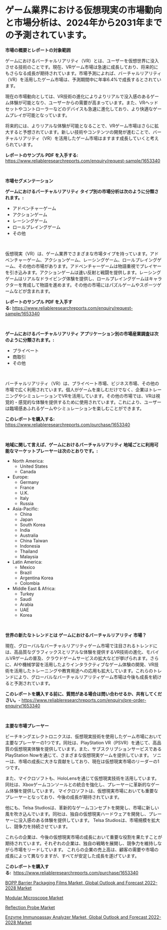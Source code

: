 <p><h1>ゲーム業界における仮想現実の市場動向と市場分析は、2024年から2031年までの予測されています。</h1></p><p><strong>市場の概要とレポートの対象範囲</strong></p>
<p><p>ゲームにおけるバーチャルリアリティ（VR）とは、ユーザーを仮想世界に没入させる技術のことです。現在、VRゲーム市場は急速に成長しており、将来的にもさらなる成長が期待されています。市場予測によれば、バーチャルリアリティ（VR）を活用したゲーム市場は、予測期間中に年率6.4%で成長するとされています。</p><p>現在の市場動向としては、VR技術の進化によりよりリアルで没入感のあるゲーム体験が可能となり、ユーザーからの需要が高まっています。また、VRヘッドセットやコントローラーなどのデバイスも急速に進化しており、より快適なゲームプレイが可能となっています。</p><p>将来的には、よりリアルな体験が可能となることで、VRゲーム市場はさらに拡大すると予想されています。新しい技術やコンテンツの開発が進むことで、バーチャルリアリティ（VR）を活用したゲーム市場はますます成長していくと考えられています。</p></p>
<p><strong>レポートのサンプル PDF を入手する:</strong> <a href="https://www.reliableresearchreports.com/enquiry/request-sample/1653340">https://www.reliableresearchreports.com/enquiry/request-sample/1653340</a></p>
<p>&nbsp;</p>
<p><strong>市場セグメンテーション</strong></p>
<p><strong>ゲームにおけるバーチャルリアリティ タイプ別の市場分析は次のように分類されます。:</strong></p>
<p><ul><li>アドベンチャーゲーム</li><li>アクションゲーム</li><li>レーシングゲーム</li><li>ロールプレイングゲーム</li><li>その他</li></ul></p>
<p>&nbsp;</p>
<p><p>仮想現実（VR）は、ゲーム業界でさまざまな市場タイプを持っています。アドベンチャーゲーム、アクションゲーム、レーシングゲーム、ロールプレイングゲーム、その他の市場があります。アドベンチャーゲームは物語重視でプレイヤーを引き込みます。アクションゲームは速い反射と戦闘を提供します。レーシングゲームはリアルなドライビング体験を提供し、ロールプレイングゲームはキャラクターを育成して物語を進めます。その他の市場にはパズルゲームやスポーツゲームなどが含まれます。</p></p>
<p><strong>レポートのサンプル PDF を入手する:</strong>&nbsp;<a href="https://www.reliableresearchreports.com/enquiry/request-sample/1653340">https://www.reliableresearchreports.com/enquiry/request-sample/1653340</a></p>
<p>&nbsp;</p>
<p><strong> ゲームにおけるバーチャルリアリティ アプリケーション別の市場産業調査は次のように分類されます。:</strong></p>
<p><ul><li>プライベート</li><li>商取引</li><li>その他</li></ul></p>
<p>&nbsp;</p>
<p><p>バーチャルリアリティ（VR）は、プライベート市場、ビジネス市場、その他の市場で広く利用されています。個人がゲームを楽しむだけでなく、企業はトレーニングやシミュレーションでVRを活用しています。その他の市場では、VRは視覚的・感覚的な体験を提供するために使用されています。これにより、ユーザーは臨場感あふれるゲームやシミュレーションを楽しむことができます。</p></p>
<p><strong>このレポートを購入する:</strong>&nbsp; <a href="https://www.reliableresearchreports.com/purchase/1653340">https://www.reliableresearchreports.com/purchase/1653340</a></p>
<p>&nbsp;</p>
<p><strong>地域に関して言えば、ゲームにおけるバーチャルリアリティ 地域ごとに利用可能なマーケットプレーヤーは次のとおりです。:</strong></p>
<p><ul>
    <li>
        North America:
        <ul>
            <li>United States</li>
            <li>Canada</li>
        </ul>
    </li>
    <li>
        Europe:
        <ul>
            <li>Germany</li>
            <li>France</li>
            <li>U.K.</li>
            <li>Italy</li>
            <li>Russia</li>
        </ul>
    </li>
    <li>
        Asia-Pacific:
        <ul>
            <li>China</li>
            <li>Japan</li>
            <li>South Korea</li>
            <li>India</li>
            <li>Australia</li>
            <li>China Taiwan</li>
            <li>Indonesia</li>
            <li>Thailand</li>
            <li>Malaysia</li>
        </ul>
    </li>
    <li>
        Latin America:
        <ul>
            <li>Mexico</li>
            <li>Brazil</li>
            <li>Argentina Korea</li>
            <li>Colombia</li>
        </ul>
    </li>
    <li>
        Middle East & Africa:
        <ul>
            <li>Turkey</li>
            <li>Saudi</li>
            <li>Arabia</li>
            <li>UAE</li>
            <li>Korea</li>
        </ul>
    </li>
    </ul></p>
<p>&nbsp;</p>
<p><strong>世界の新たなトレンドとは ゲームにおけるバーチャルリアリティ 市場？</strong></p>
<p><p>現在、グローバルなバーチャルリアリティゲーム市場で注目されるトレンドには、高品質なグラフィックスとリアルな体験を提供するVR技術の進化、モバイルVRゲームの普及、クラウドゲームサービスの拡大などが挙げられます。さらに、AIや機械学習を活用したよりインタラクティブなゲーム体験の開発、VR技術を活用したトレーニングや教育用途への応用も拡大しています。これらのトレンドにより、グローバルなバーチャルリアリティゲーム市場は今後も成長を続けると予測されています。</p></p>
<p><strong>このレポートを購入する前に、質問がある場合は問い合わせるか、共有してください。</strong>- <a href="https://www.reliableresearchreports.com/enquiry/pre-order-enquiry/1653340">https://www.reliableresearchreports.com/enquiry/pre-order-enquiry/1653340</a></p>
<p>&nbsp;</p>
<p><strong>主要な市場プレーヤー</strong></p>
<p><p>ビーチキングエレクトロニクスは、仮想現実技術を使用したゲーム市場において主要なプレーヤーの1つです。同社は、PlayStation VR（PSVR）を通じて、高品質の仮想現実体験を提供しています。また、サブスクリプションサービスであるPlayStation Nowを通じて、さまざまな仮想現実ゲームを提供しています。 ソニーは、市場の成長に大きな貢献をしており、現在は仮想現実市場のリーダーの1つです。</p><p>また、マイクロソフトも、HoloLensを通じて仮想現実技術を活用しています。同社は、Xboxゲームコンソールとの統合を強化し、プレーヤーに革新的なゲーム体験を提供しています。 マイクロソフトは、仮想現実市場においても重要なプレーヤーとなっており、今後の成長が期待されています。</p><p>他にも、Telsa Studiosは、革新的なゲームコンセプトを開発し、市場に新しい風を吹き込んでいます。同社は、独自の仮想現実ハードウェアを開発し、プレーヤーに没入感のある体験を提供しています。 Telsa Studiosは、市場規模を拡大し、競争力を持続させています。</p><p>これらの企業は、今後の仮想現実市場の成長において重要な役割を果たすことが期待されています。それぞれの企業は、独自の戦略を展開し、競争力を維持しながら市場をリードしています。 これらの企業の売上高は、顧客の需要や市場の成長によって異なりますが、すべてが安定した成長を遂げています。</p></p>
<p><strong>このレポートを購入する:</strong>&nbsp;&nbsp;<a href="https://www.reliableresearchreports.com/purchase/1653340">https://www.reliableresearchreports.com/purchase/1653340</a></p>
<p><p><a href="https://www.linkedin.com/pulse/bopp-barrier-packaging-films-market-global-outlook-forecast-degec?trackingId=AZUQztcSUdZ8GwdCl190Uw%3D%3D">BOPP Barrier Packaging Films Market, Global Outlook and Forecast 2022-2028 Market</a></p><p><a href="https://github.com/jerrycopelandthomaswsqd8q/Market-Research-Report-List-2/blob/main/modular-microscope-market.md">Modular Microscope Market</a></p><p><a href="https://github.com/yoshih12/Market-Research-Report-List-2/blob/main/reflection-probe-market.md">Reflection Probe Market</a></p><p><a href="https://www.linkedin.com/pulse/enzyme-immunoassay-analyzer-market-global-outlook-forecast-kbwcc?trackingId=QW2C%2F6G1mCDugy92Syl5MA%3D%3D">Enzyme Immunoassay Analyzer Market, Global Outlook and Forecast 2022-2028 Market</a></p></p>